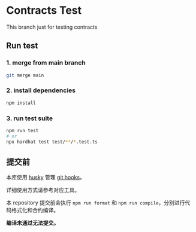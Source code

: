 # Contracts Test

This branch just for testing contracts

## Run test

### 1. merge from main branch

```sh
git merge main
```

### 2. install dependencies

```sh
npm install
```

### 3. run test suite

```sh
npm run test
# or
npx hardhat test test/**/*.test.ts
```

## 提交前

本库使用 [husky](https://typicode.github.io/husky/#) 管理 [git hooks](https://git-scm.com/docs/githooks)。

详细使用方式请参考对应工具。

本 repository 提交前会执行 `npm run format` 和 `npm run compile`，分别进行代码格式化和合约编译。

**编译未通过无法提交。**